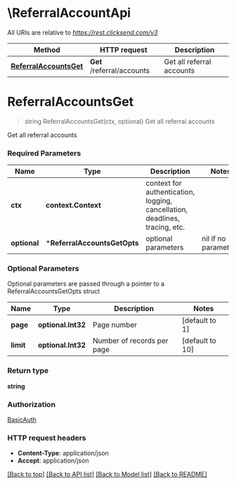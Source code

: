 # \ReferralAccountApi

All URIs are relative to *https://rest.clicksend.com/v3*

Method | HTTP request | Description
------------- | ------------- | -------------
[**ReferralAccountsGet**](ReferralAccountApi.md#ReferralAccountsGet) | **Get** /referral/accounts | Get all referral accounts


# **ReferralAccountsGet**
> string ReferralAccountsGet(ctx, optional)
Get all referral accounts

Get all referral accounts

### Required Parameters

Name | Type | Description  | Notes
------------- | ------------- | ------------- | -------------
 **ctx** | **context.Context** | context for authentication, logging, cancellation, deadlines, tracing, etc.
 **optional** | ***ReferralAccountsGetOpts** | optional parameters | nil if no parameters

### Optional Parameters
Optional parameters are passed through a pointer to a ReferralAccountsGetOpts struct

Name | Type | Description  | Notes
------------- | ------------- | ------------- | -------------
 **page** | **optional.Int32**| Page number | [default to 1]
 **limit** | **optional.Int32**| Number of records per page | [default to 10]

### Return type

**string**

### Authorization

[BasicAuth](../README.md#BasicAuth)

### HTTP request headers

 - **Content-Type**: application/json
 - **Accept**: application/json

[[Back to top]](#) [[Back to API list]](../README.md#documentation-for-api-endpoints) [[Back to Model list]](../README.md#documentation-for-models) [[Back to README]](../README.md)

